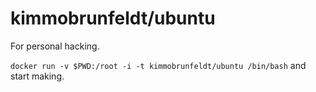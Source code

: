 # kimmobrunfeldt/ubuntu

For personal hacking.

`docker run -v $PWD:/root -i -t kimmobrunfeldt/ubuntu /bin/bash` and start making.
